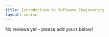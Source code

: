 ```yaml
---
title: Introduction to Software Engineering
layout: course
---
```


No reviews yet - please add yours below!

